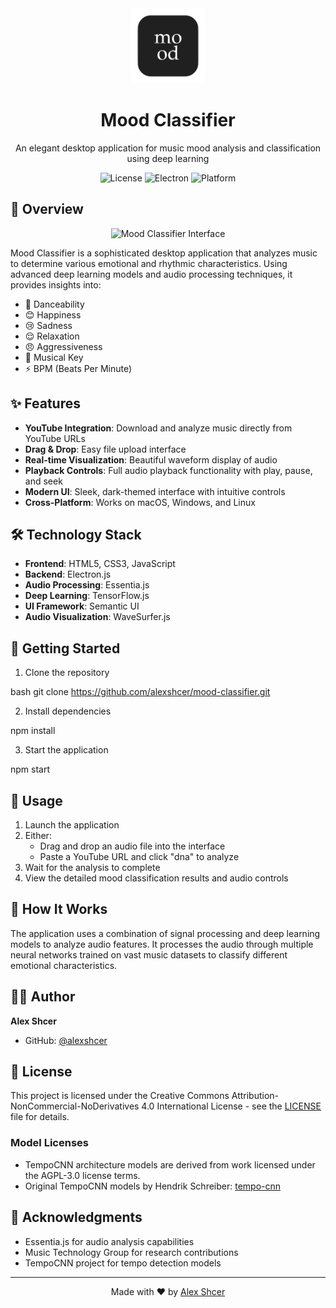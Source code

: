 <div align="center">
  <img src="icon.png" alt="Mood Classifier Logo" width="120"/>
  <h1>Mood Classifier</h1>
  <p>An elegant desktop application for music mood analysis and classification using deep learning</p>
  
  ![License](https://img.shields.io/badge/license-CC--BY--NC--ND%204.0-blue)
  ![Electron](https://img.shields.io/badge/Electron-25.3.0-47848F)
  ![Platform](https://img.shields.io/badge/platform-macOS%20%7C%20Windows%20%7C%20Linux-lightgrey)
</div>

## 🎵 Overview

<div align="center">
  <img src="https://raw.githubusercontent.com/alexshcer/mood-classifier/refs/heads/main/Screenshot%202024-11-14%20at%207.06.17%E2%80%AFAM.png" alt="Mood Classifier Interface" width="800"/>
</div>

Mood Classifier is a sophisticated desktop application that analyzes music to determine various emotional and rhythmic characteristics. Using advanced deep learning models and audio processing techniques, it provides insights into:

- 💃 Danceability
- 😊 Happiness
- 😢 Sadness
- 😌 Relaxation
- 😠 Aggressiveness
- 🎼 Musical Key
- ⚡ BPM (Beats Per Minute)

## ✨ Features

- **YouTube Integration**: Download and analyze music directly from YouTube URLs
- **Drag & Drop**: Easy file upload interface
- **Real-time Visualization**: Beautiful waveform display of audio
- **Playback Controls**: Full audio playback functionality with play, pause, and seek
- **Modern UI**: Sleek, dark-themed interface with intuitive controls
- **Cross-Platform**: Works on macOS, Windows, and Linux

## 🛠 Technology Stack

- **Frontend**: HTML5, CSS3, JavaScript
- **Backend**: Electron.js
- **Audio Processing**: Essentia.js
- **Deep Learning**: TensorFlow.js
- **UI Framework**: Semantic UI
- **Audio Visualization**: WaveSurfer.js

## 🚀 Getting Started

1. Clone the repository

bash
git clone https://github.com/alexshcer/mood-classifier.git

2. Install dependencies

npm install

3. Start the application

npm start

## 🎯 Usage

1. Launch the application
2. Either:
   - Drag and drop an audio file into the interface
   - Paste a YouTube URL and click "dna" to analyze
3. Wait for the analysis to complete
4. View the detailed mood classification results and audio controls

## 🧠 How It Works

The application uses a combination of signal processing and deep learning models to analyze audio features. It processes the audio through multiple neural networks trained on vast music datasets to classify different emotional characteristics.

## 👨‍💻 Author

**Alex Shcer**
- GitHub: [@alexshcer](https://github.com/alexshcer)

## 📄 License

This project is licensed under the Creative Commons Attribution-NonCommercial-NoDerivatives 4.0 International License - see the [LICENSE](LICENSE) file for details.

### Model Licenses
- TempoCNN architecture models are derived from work licensed under the AGPL-3.0 license terms.
- Original TempoCNN models by Hendrik Schreiber: [tempo-cnn](https://github.com/hendriks73/tempo-cnn)

## 🙏 Acknowledgments

- Essentia.js for audio analysis capabilities
- Music Technology Group for research contributions
- TempoCNN project for tempo detection models

---

<div align="center">
  Made with ❤️ by <a href="https://github.com/alexshcer">Alex Shcer</a>
</div>

